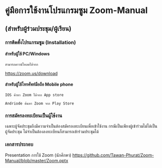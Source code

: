 # คู่มือการใช้งานโปรแกรมซูม Zoom-Manual 
## (สำหรับผู้ร่วมประชุม/ผู้เรียน)


### การติดตั้งโปรแกรมซูม (Installation)

#### สำหรับผู้ใช้ PC/Windows
    สามารถดาวน์โหลดได้จาก
https://zoom.us/download 

#### สำหรับผู้ใช้โทรศัพท์มือถือ Mobile phone

    IOS ค้าหา Zoom ได้จาก App store
    
    Andriode ค้นหา Zoom จาก Play Store
    
### การสมัครลงทะเบียนเป็นผู้ใช้งาน

   เฉพาะผู้จัดประชุมถึงมีความจำเป็นต้องสมัครลงทะเบียนเพื่อเข้าใช้งาน 
   กรณีเป็นเพียงผู้เข้าร่วมไม่ได้เป็นผู้จัดประชุม ไม่จำเป็นต้องลงทะเบียนก็สามารถเข้าร่วมประชุมได้
   
### เอกสารประกอบ

Presentation การใช้ Zoom (นักศึกษา)
https://github.com/Tawan-Phurat/Zoom-Manual/blob/master/Zoom.pptx

     
